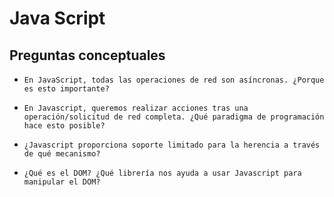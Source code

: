# Java Script
## Preguntas conceptuales
* ```En JavaScript, todas las operaciones de red son asíncronas. ¿Porque es esto importante?```

* ```En Javascript, queremos realizar acciones tras una operación/solicitud de red completa. ¿Qué paradigma de programación hace esto posible?```

* ```¿Javascript proporciona soporte limitado para la herencia a través de qué mecanismo?```
  
* ```¿Qué es el DOM? ¿Qué librería nos ayuda a usar Javascript para manipular el DOM?```
  
